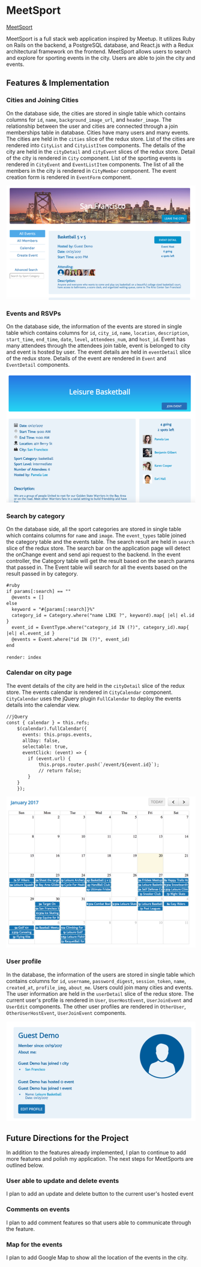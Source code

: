 # MeetSport

[MeetSport](http://www.meetsport.io)

MeetSport is a full stack web application inspired by Meetup. It utilizes Ruby on Rails on the backend, a PostgreSQL database, and React.js with a Redux architectural framework on the frontend. MeetSport allows users to search and explore for sporting events in the city. Users are able to join the city and events.

## Features & Implementation
### Cities and Joining Cities
On the database side, the cities are stored in single table which contains columns for  `id`, `name`, `background_image_url`, and `header_image`. The relationship between the user and cities are connected through a join memberships table in database. Cities have many users and many events. The cities are held in the `cities` slice of the redux store. List of the cities are rendered into `CityList` and `CityListItem` components. The details of the city are held in the `cityDetail` and `cityEvent` slices of the redux store. Detail of the city is rendered in `City` component. List of the sporting events is rendered in `CityEvent` and `EventListItem` components. The list of all the members in the city is rendered in `CityMember` component. The event creation form is rendered in `EventForm` component.

![image of city home page](docs/wireframes/city_home_page.png)

### Events and RSVPs
On the database side, the information of the events are stored in single table which contains columns for `id`, `city_id`, `name`, `location`, `description`, `start_time`, `end_time`, `date`, `level`, `attendees_num`, and `host_id`. Event has many attendees through the attendees join table, event is belonged to city and event is hosted by user. The event details are held in `eventDetail` slice of the redux store. Details of the event are rendered in `Event` and `EventDetail` components.

![image of event detail](docs/wireframes/event_detail.png)

### Search by category
On the database side, all the sport categories are stored in single table which contains columns for `name` and `image`. The `event_types` table joined the category table and the events table. The search result are held in `search` slice of the redux store. The search bar on the application page will detect the onChange event and send api request to the backend. In the event controller, the Category table will get the result based on the search params that passed in. The Event table will search for all the events based on the result passed in by category.

```
#ruby
if params[:search] == ""
  @events = []
else
  keyword = "#{params[:search]}%"
  category_id = Category.where("name LIKE ?", keyword).map{ |el| el.id }
  event_id = EventType.where("category_id IN (?)", category_id).map{ |el| el.event_id }
  @events = Event.where("id IN (?)", event_id)
end

render: index
```

### Calendar on city page
The event details of the city are held in the `cityDetail` slice of the redux store. The events calendar is rendered in `CityCalendar` component. `CityCalendar` uses the jQuery plugin `FullCalendar` to deploy the events details into the calendar view.
```
//jQuery
const { calendar } = this.refs;
    $(calendar).fullCalendar({
      events: this.props.events,
      allDay: false,
      selectable: true,
      eventClick: (event) => {
        if (event.url) {
            this.props.router.push(`/event/${event.id}`);
            // return false;
        }
    }
    });
```
![image of city calendar](docs/wireframes/calendar.png)

### User profile
In the database, the information of the users are stored in single table which contains columns for `id`, `username`, `password_digest`, `session_token`, `name`, `created_at`, `profile_img`, `about_me`. Users could join many cities and events. The user information are held in the `userDetail` slice of the redux store. The current user's profile is rendered in `User`, `UserHostEvent`, `UserJoinEvent` and `UserEdit` components. The other user profiles are rendered in `OtherUser`, `OtherUserHostEvent`, `UserJoinEvent` components.

![image of currentuser's profile](docs/wireframes/currentuser_profile.png)

## Future Directions for the Project
In addition to the features already implemented, I plan to continue to add more features and polish my application. The next steps for MeetSports are outlined below.

### User able to update and delete events
I plan to add an update and delete button to the current user's hosted event

### Comments on events
I plan to add comment features so that users able to communicate through the feature.

### Map for the events
I plan to add Google Map to show all the location of the events in the city.
